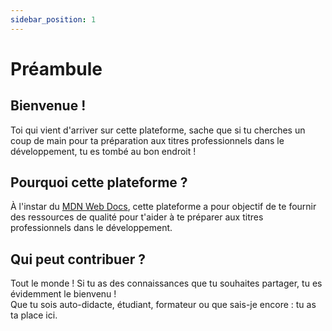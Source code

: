 ```yaml
---
sidebar_position: 1
---
```


# Préambule

## Bienvenue !

Toi qui vient d'arriver sur cette plateforme, sache que si tu cherches un coup de main pour ta préparation aux titres professionnels dans le développement, tu es tombé au bon endroit !

## Pourquoi cette plateforme ?

À l'instar du [MDN Web Docs](https://developer.mozilla.org/fr/), cette plateforme a pour objectif de te fournir des ressources de qualité pour t'aider à te préparer aux titres professionnels dans le développement.

## Qui peut contribuer ?

Tout le monde ! Si tu as des connaissances que tu souhaites partager, tu es évidemment le bienvenu !  
Que tu sois auto-didacte, étudiant, formateur ou que sais-je encore : tu as ta place ici.

